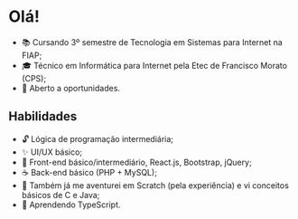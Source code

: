 # Olá!
- :books: Cursando 3º semestre de Tecnologia em Sistemas para Internet na FIAP;
- :mortar_board: Técnico em Informática para Internet pela Etec de Francisco Morato (CPS);
- :dart: Aberto a oportunidades.

## Habilidades
- :unlock: Lógica de programação intermediária;
- :sparkles: UI/UX básico;
- :art: Front-end básico/intermediário, React.js, Bootstrap, jQuery;
- :coffee: Back-end básico (PHP + MySQL);
- :school_satchel: Também já me aventurei em Scratch (pela experiência) e vi conceitos básicos de C e Java;
- :book: Aprendendo TypeScript.
